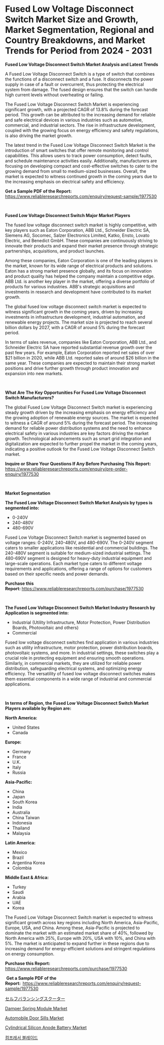 <p><h1>Fused Low Voltage Disconnect Switch Market Size and Growth, Market Segmentation, Regional and Country Breakdowns, and Market Trends for Period from 2024 -  2031</h1></p><p><strong>Fused Low Voltage Disconnect Switch Market Analysis and Latest Trends</strong></p>
<p><p>A Fused Low Voltage Disconnect Switch is a type of switch that combines the functions of a disconnect switch and a fuse. It disconnects the power supply in case of a fault or overcurrent, thus protecting the electrical system from damage. The fused design ensures that the switch can handle high current levels without overheating or failing.</p><p>The Fused Low Voltage Disconnect Switch Market is experiencing significant growth, with a projected CAGR of 13.8% during the forecast period. This growth can be attributed to the increasing demand for reliable and safe electrical devices in various industries such as automotive, commercial, and industrial sectors. The rise in infrastructure development, coupled with the growing focus on energy efficiency and safety regulations, is also driving the market growth.</p><p>The latest trend in the Fused Low Voltage Disconnect Switch Market is the introduction of smart switches that offer remote monitoring and control capabilities. This allows users to track power consumption, detect faults, and schedule maintenance activities easily. Additionally, manufacturers are focusing on developing compact and cost-effective switches to cater to the growing demand from small to medium-sized businesses. Overall, the market is expected to witness continued growth in the coming years due to the increasing emphasis on electrical safety and efficiency.</p></p>
<p><strong>Get a Sample PDF of the Report:&nbsp;</strong> <a href="https://www.reliableresearchreports.com/enquiry/request-sample/1977530">https://www.reliableresearchreports.com/enquiry/request-sample/1977530</a></p>
<p>&nbsp;</p>
<p><strong>Fused Low Voltage Disconnect Switch Major Market Players</strong></p>
<p><p>The fused low voltage disconnect switch market is highly competitive, with key players such as Eaton Corporation, ABB Ltd., Schneider Electric SA, Siemens AG, Socomec, Salzer Electronics Limited, Katko, Ensto, Lovato Electric, and Benedict GmbH. These companies are continuously striving to innovate their products and expand their market presence through strategic partnerships, acquisitions, and product launches.</p><p>Among these companies, Eaton Corporation is one of the leading players in the market, known for its wide range of electrical products and solutions. Eaton has a strong market presence globally, and its focus on innovation and product quality has helped the company maintain a competitive edge. ABB Ltd. is another key player in the market, offering a diverse portfolio of products for various industries. ABB's strategic acquisitions and investments in research and development have contributed to its market growth.</p><p>The global fused low voltage disconnect switch market is expected to witness significant growth in the coming years, driven by increasing investments in infrastructure development, industrial automation, and renewable energy projects. The market size is projected to reach several billion dollars by 2027, with a CAGR of around 5% during the forecast period.</p><p>In terms of sales revenue, companies like Eaton Corporation, ABB Ltd., and Schneider Electric SA have reported substantial revenue growth over the past few years. For example, Eaton Corporation reported net sales of over $21 billion in 2020, while ABB Ltd. reported sales of around $26 billion in the same year. These companies are expected to maintain their strong market positions and drive further growth through product innovation and expansion into new markets.</p></p>
<p>&nbsp;</p>
<p><strong>What Are The Key Opportunities For Fused Low Voltage Disconnect Switch Manufacturers?</strong></p>
<p><p>The global Fused Low Voltage Disconnect Switch market is experiencing steady growth driven by the increasing emphasis on energy efficiency and the growing adoption of renewable energy sources. The market is expected to witness a CAGR of around 5% during the forecast period. The increasing demand for reliable power distribution systems and the need to enhance electrical safety in various industries are key factors driving the market growth. Technological advancements such as smart grid integration and digitalization are expected to further propel the market in the coming years, indicating a positive outlook for the Fused Low Voltage Disconnect Switch market.</p></p>
<p><strong>Inquire or Share Your Questions If Any Before Purchasing This Report:</strong> <a href="https://www.reliableresearchreports.com/enquiry/pre-order-enquiry/1977530">https://www.reliableresearchreports.com/enquiry/pre-order-enquiry/1977530</a></p>
<p>&nbsp;</p>
<p><strong>Market Segmentation</strong></p>
<p><strong>The Fused Low Voltage Disconnect Switch Market Analysis by types is segmented into:</strong></p>
<p><ul><li>0-240V</li><li>240-480V</li><li>480-690V</li></ul></p>
<p><p>Fused Low Voltage Disconnect Switch market is segmented based on voltage ranges: 0-240V, 240-480V, and 480-690V. The 0-240V segment caters to smaller applications like residential and commercial buildings. The 240-480V segment is suitable for medium-sized industrial settings. The 480-690V segment is designed for heavy-duty industrial equipment and large-scale operations. Each market type caters to different voltage requirements and applications, offering a range of options for customers based on their specific needs and power demands.</p></p>
<p><strong>Purchase this Report:&nbsp;</strong><a href="https://www.reliableresearchreports.com/purchase/1977530">https://www.reliableresearchreports.com/purchase/1977530</a></p>
<p>&nbsp;</p>
<p><strong>The Fused Low Voltage Disconnect Switch Market Industry Research by Application is segmented into:</strong></p>
<p><ul><li>Industrial (Utility Infrastructure, Motor Protection, Power Distribution Boards, Photovoltaic and others)</li><li>Commercial</li></ul></p>
<p><p>Fused low voltage disconnect switches find application in various industries such as utility infrastructure, motor protection, power distribution boards, photovoltaic systems, and more. In industrial settings, these switches play a crucial role in protecting equipment and ensuring smooth operations. Similarly, in commercial markets, they are utilized for reliable power distribution, safeguarding electrical systems, and optimizing energy efficiency. The versatility of fused low voltage disconnect switches makes them essential components in a wide range of industrial and commercial applications.</p></p>
<p>&nbsp;</p>
<p><strong>In terms of Region, the Fused Low Voltage Disconnect Switch Market Players available by Region are:</strong></p>
<p>
    <p> <strong> North America: </strong>
        <ul>
            <li>United States</li>
            <li>Canada</li>
        </ul>
        </p> 
    <p> <strong> Europe: </strong>
        <ul>
            <li>Germany</li>
            <li>France</li>
            <li>U.K.</li>
            <li>Italy</li>
            <li>Russia</li>
        </ul>
        </p> 
    <p> <strong> Asia-Pacific: </strong>
        <ul>
            <li>China</li>
            <li>Japan</li>
            <li>South Korea</li>
            <li>India</li>
            <li>Australia</li>
            <li>China Taiwan</li>
            <li>Indonesia</li>
            <li>Thailand</li>
            <li>Malaysia</li>
        </ul>
        </p> 
    <p> <strong> Latin America: </strong>
        <ul>
            <li>Mexico</li>
            <li>Brazil</li>
            <li>Argentina Korea</li>
            <li>Colombia</li>
        </ul>
        </p> 
    <p> <strong> Middle East & Africa: </strong>
        <ul>
            <li>Turkey</li>
            <li>Saudi</li>
            <li>Arabia</li>
            <li>UAE</li>
            <li>Korea</li>
        </ul>
    </p>
    </p>
<p><p>The Fused Low Voltage Disconnect Switch market is expected to witness significant growth across key regions including North America, Asia-Pacific, Europe, USA, and China. Among these, Asia-Pacific is projected to dominate the market with an estimated market share of 40%, followed by North America with 25%, Europe with 20%, USA with 10%, and China with 5%. The market is anticipated to expand further in these regions due to increasing demand for energy-efficient solutions and stringent regulations on energy consumption.</p></p>
<p><strong>Purchase this Report: </strong><a href="https://www.reliableresearchreports.com/purchase/1977530">https://www.reliableresearchreports.com/purchase/1977530</a></p>
<p>&nbsp;<strong>Get a Sample PDF of the Report:&nbsp;&nbsp;</strong><a href="https://www.reliableresearchreports.com/enquiry/request-sample/1977530">https://www.reliableresearchreports.com/enquiry/request-sample/1977530</a></p>
<p><strong></strong></p>
<p><p><a href="https://github.com/xtkhtofdt934839/Market-Research-Report-List-1/blob/main/122090917062.md">セルフバランシングスクーター</a></p><p><a href="https://issuu.com/reportprime-2/docs/damper-spring-module-market-size-2030.pptx">Damper Spring Module Market</a></p><p><a href="https://issuu.com/reportprime-2/docs/automobile-door-sills-market-size-2030.pptx">Automobile Door Sills Market</a></p><p><a href="https://github.com/mancsybtousav/Market-Research-Report-List-1/blob/main/cylindrical-silicon-anode-battery-market.md">Cylindrical Silicon Anode Battery Market</a></p><p><a href="https://github.com/rsg307664904/Market-Research-Report-List-1/blob/main/591488915857.md">컴프레서 블레이드</a></p></p>
